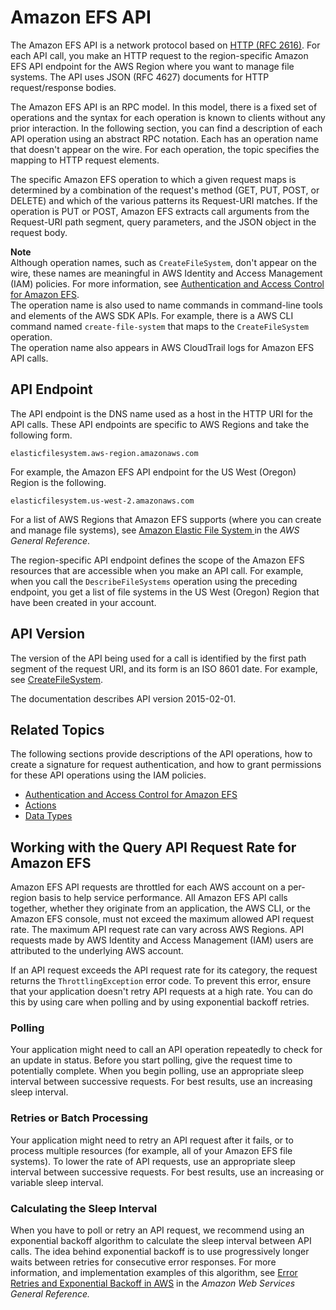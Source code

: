 # Amazon EFS API<a name="api-reference"></a>

The Amazon EFS API is a network protocol based on [HTTP \(RFC 2616\)](https://www.ietf.org/rfc/rfc2616.txt)\. For each API call, you make an HTTP request to the region\-specific Amazon EFS API endpoint for the AWS Region where you want to manage file systems\. The API uses JSON \(RFC 4627\) documents for HTTP request/response bodies\.

The Amazon EFS API is an RPC model\. In this model, there is a fixed set of operations and the syntax for each operation is known to clients without any prior interaction\. In the following section, you can find a description of each API operation using an abstract RPC notation\. Each has an operation name that doesn't appear on the wire\. For each operation, the topic specifies the mapping to HTTP request elements\. 

The specific Amazon EFS operation to which a given request maps is determined by a combination of the request's method \(GET, PUT, POST, or DELETE\) and which of the various patterns its Request\-URI matches\. If the operation is PUT or POST, Amazon EFS extracts call arguments from the Request\-URI path segment, query parameters, and the JSON object in the request body\.

**Note**  
Although operation names, such as `CreateFileSystem`, don't appear on the wire, these names are meaningful in AWS Identity and Access Management \(IAM\) policies\. For more information, see [Authentication and Access Control for Amazon EFS](auth-and-access-control.md)\.   
The operation name is also used to name commands in command\-line tools and elements of the AWS SDK APIs\. For example, there is a AWS CLI command named `create-file-system` that maps to the `CreateFileSystem` operation\.   
The operation name also appears in AWS CloudTrail logs for Amazon EFS API calls\.

## API Endpoint<a name="api-reference-endpoint"></a>

The API endpoint is the DNS name used as a host in the HTTP URI for the API calls\. These API endpoints are specific to AWS Regions and take the following form\.

```
elasticfilesystem.aws-region.amazonaws.com
```

For example, the Amazon EFS API endpoint for the US West \(Oregon\) Region is the following\.

```
elasticfilesystem.us-west-2.amazonaws.com
```

For a list of AWS Regions that Amazon EFS supports \(where you can create and manage file systems\), see [Amazon Elastic File System ](https://docs.aws.amazon.com/general/latest/gr/rande.html#elasticfilesystem-region) in the *AWS General Reference*\.

The region\-specific API endpoint defines the scope of the Amazon EFS resources that are accessible when you make an API call\. For example, when you call the `DescribeFileSystems` operation using the preceding endpoint, you get a list of file systems in the US West \(Oregon\) Region that have been created in your account\. 

## API Version<a name="api-reference-version"></a>

The version of the API being used for a call is identified by the first path segment of the request URI, and its form is an ISO 8601 date\. For example, see [CreateFileSystem](API_CreateFileSystem.md)\. 

The documentation describes API version 2015\-02\-01\.

## Related Topics<a name="api-reference-related-topics"></a>

The following sections provide descriptions of the API operations, how to create a signature for request authentication, and how to grant permissions for these API operations using the IAM policies\.
+ [Authentication and Access Control for Amazon EFS](auth-and-access-control.md)
+ [Actions](API_Operations.md)
+ [Data Types](API_Types.md)

## Working with the Query API Request Rate for Amazon EFS<a name="api-throttling"></a>

Amazon EFS API requests are throttled for each AWS account on a per\-region basis to help service performance\. All Amazon EFS API calls together, whether they originate from an application, the AWS CLI, or the Amazon EFS console, must not exceed the maximum allowed API request rate\. The maximum API request rate can vary across AWS Regions\. API requests made by AWS Identity and Access Management \(IAM\) users are attributed to the underlying AWS account\.

If an API request exceeds the API request rate for its category, the request returns the `ThrottlingException` error code\. To prevent this error, ensure that your application doesn't retry API requests at a high rate\. You can do this by using care when polling and by using exponential backoff retries\.

### Polling<a name="efs-polling"></a>

Your application might need to call an API operation repeatedly to check for an update in status\. Before you start polling, give the request time to potentially complete\. When you begin polling, use an appropriate sleep interval between successive requests\. For best results, use an increasing sleep interval\.

### Retries or Batch Processing<a name="efs-retries"></a>

Your application might need to retry an API request after it fails, or to process multiple resources \(for example, all of your Amazon EFS file systems\)\. To lower the rate of API requests, use an appropriate sleep interval between successive requests\. For best results, use an increasing or variable sleep interval\.

### Calculating the Sleep Interval<a name="efs-sleep-interval-calculation"></a>

When you have to poll or retry an API request, we recommend using an exponential backoff algorithm to calculate the sleep interval between API calls\. The idea behind exponential backoff is to use progressively longer waits between retries for consecutive error responses\. For more information, and implementation examples of this algorithm, see [Error Retries and Exponential Backoff in AWS](https://docs.aws.amazon.com/general/latest/gr/api-retries.html) in the *Amazon Web Services General Reference\.*